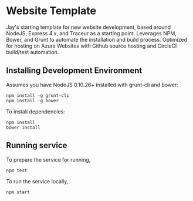 # Website Template #

Jay's starting template for new website development, based around NodeJS, Express 4.x, and Traceur as a starting point.  Leverages NPM, Bower, and Grunt to automate the installation and build process.  Optimized for hosting on Azure Websites with Github source hosting and CircleCI build/test automation.

## Installing Development Environment ##

Assumes you have NodeJS 0.10.26+ installed with grunt-cli and bower:

	npm install -g grunt-cli
	npm install -g bower

To install dependencies:

	npm install
	bower install

## Running service ##

To prepare the service for running,

	npm test

To run the service locally,

	npm start